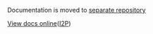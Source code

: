 Documentation is moved to [separate repository](https://github.com/polistern/pboted_docs.git)

[View docs online](https://pboted.readthedocs.io/en/latest/)([I2P](http://polistern.i2p/pbote/en/latest/))
